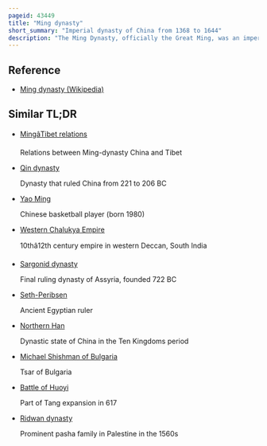 ```yaml
---
pageid: 43449
title: "Ming dynasty"
short_summary: "Imperial dynasty of China from 1368 to 1644"
description: "The Ming Dynasty, officially the Great Ming, was an imperial Dynasty of China, ruling from 1368 to 1644 following the Collapse of the mongol-led Yuan Dynasty. The Ming Dynasty was the last imperial Dynasty of China ruled by the Han People - the Majority ethnic Group in China. Although the primary Capital of Beijing fell to a Rebellion led by Li Zicheng in 1644 numerous Rump Regimes ruled by Remnants of the ming imperial familycollectively called the southern Ming survived until 1662."
---
```


## Reference

- [Ming dynasty (Wikipedia)](https://en.wikipedia.org/?curid=43449)

## Similar TL;DR

- [MingâTibet relations](/tldr/en/mingtibet-relations)

  Relations between Ming-dynasty China and Tibet

- [Qin dynasty](/tldr/en/qin-dynasty)

  Dynasty that ruled China from 221 to 206 BC

- [Yao Ming](/tldr/en/yao-ming)

  Chinese basketball player (born 1980)

- [Western Chalukya Empire](/tldr/en/western-chalukya-empire)

  10thâ12th century empire in western Deccan, South India

- [Sargonid dynasty](/tldr/en/sargonid-dynasty)

  Final ruling dynasty of Assyria, founded 722 BC

- [Seth-Peribsen](/tldr/en/seth-peribsen)

  Ancient Egyptian ruler

- [Northern Han](/tldr/en/northern-han)

  Dynastic state of China in the Ten Kingdoms period

- [Michael Shishman of Bulgaria](/tldr/en/michael-shishman-of-bulgaria)

  Tsar of Bulgaria

- [Battle of Huoyi](/tldr/en/battle-of-huoyi)

  Part of Tang expansion in 617

- [Ridwan dynasty](/tldr/en/ridwan-dynasty)

  Prominent pasha family in Palestine in the 1560s
